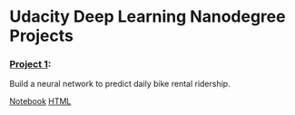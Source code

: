 # Udacity Deep Learning Nanodegree Projects


### [Project 1](project1_first-neural-network):
Build a neural network to predict daily bike rental ridership.
 
[Notebook](project1_first-neural-network/DLND-your-first-network/dlnd-your-first-neural-network.ipynb)
[HTML](project1_first-neural-network/DLND-your-first-network/dlnd-your-first-neural-network.html)
